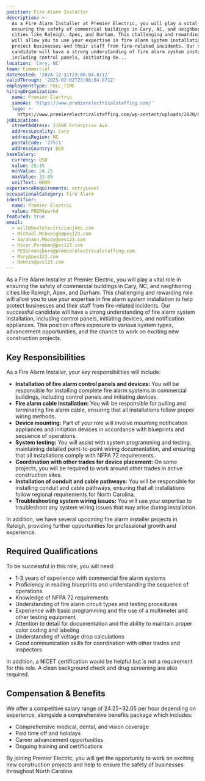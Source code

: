 ```yaml
---
position: Fire Alarm Installer
description: >-
  As a Fire Alarm Installer at Premier Electric, you will play a vital role in
  ensuring the safety of commercial buildings in Cary, NC, and neighboring
  cities like Raleigh, Apex, and Durham. This challenging and rewarding role
  will allow you to use your expertise in fire alarm system installation to help
  protect businesses and their staff from fire-related incidents. Our successful
  candidate will have a strong understanding of fire alarm system installation,
  including control panels, initiating de...
location: 'Cary, NC'
team: Commercial
datePosted: '2024-12-31T23:06:04.871Z'
validThrough: '2025-02-02T23:06:04.871Z'
employmentType: FULL_TIME
hiringOrganization:
  name: Premier Electric
  sameAs: 'https://www.premierelectricalstaffing.com/'
  logo: >-
    https://www.premierelectricalstaffing.com/wp-content/uploads/2020/05/Premier-Electrical-Staffing-logo.png
jobLocation:
  streetAddress: 11698 Enterprise Ave.
  addressLocality: Cary
  addressRegion: NC
  postalCode: '27511'
  addressCountry: USA
baseSalary:
  currency: USD
  value: 28.15
  minValue: 24.25
  maxValue: 32.05
  unitText: HOUR
experienceRequirements: entryLevel
occupationalCategory: Fire Alarm
identifier:
  name: Premier Electric
  value: PREM4pwrkd
featured: true
email:
  - will@bestelectricianjobs.com
  - Michael.Mckeaige@pes123.com
  - Sarahann.Moody@pes123.com
  - Oscar.Perdomo@pes123.com
  - PESGreensboro@premierelectricalstaffing.com
  - Mary@pes123.com
  - Dennis@pes123.com
---
```




As a Fire Alarm Installer at Premier Electric, you will play a vital role in ensuring the safety of commercial buildings in Cary, NC, and neighboring cities like Raleigh, Apex, and Durham. This challenging and rewarding role will allow you to use your expertise in fire alarm system installation to help protect businesses and their staff from fire-related incidents. Our successful candidate will have a strong understanding of fire alarm system installation, including control panels, initiating devices, and notification appliances. This position offers exposure to various system types, advancement opportunities, and the chance to work on exciting new construction projects.

## Key Responsibilities

As a Fire Alarm Installer, your key responsibilities will include:

- **Installation of fire alarm control panels and devices:** You will be responsible for installing complete fire alarm systems in commercial buildings, including control panels and initiating devices.
- **Fire alarm cable installation:** You will be responsible for pulling and terminating fire alarm cable, ensuring that all installations follow proper wiring methods.
- **Device mounting:** Part of your role will involve mounting notification appliances and initiation devices in accordance with blueprints and sequence of operations.
- **System testing:** You will assist with system programming and testing, maintaining detailed point-to-point wiring documentation, and ensuring that all installations comply with NFPA 72 requirements.
- **Coordination with other trades for device placement:** On some projects, you will be required to work around other trades in active construction sites.
- **Installation of conduit and cable pathways:** You will be responsible for installing conduit and cable pathways, ensuring that all installations follow regional requirements for North Carolina.
- **Troubleshooting system wiring issues:** You will use your expertise to troubleshoot any system wiring issues that may arise during installation.

In addition, we have several upcoming fire alarm installer projects in Raleigh, providing further opportunities for professional growth and experience.

## Required Qualifications

To be successful in this role, you will need:

- 1-3 years of experience with commercial fire alarm systems
- Proficiency in reading blueprints and understanding the sequence of operations
- Knowledge of NFPA 72 requirements
- Understanding of fire alarm circuit types and testing procedures
- Experience with basic programming and the use of a multimeter and other testing equipment
- Attention to detail for documentation and the ability to maintain proper color coding and labeling
- Understanding of voltage drop calculations
- Good communication skills for coordination with other trades and inspectors

In addition, a NICET certification would be helpful but is not a requirement for this role. A clean background check and drug screening are also required.

## Compensation & Benefits

We offer a competitive salary range of $24.25-$32.05 per hour depending on experience, alongside a comprehensive benefits package which includes:

- Comprehensive medical, dental, and vision coverage
- Paid time off and holidays
- Career advancement opportunities
- Ongoing training and certifications

By joining Premier Electric, you will get the opportunity to work on exciting new construction projects and help to ensure the safety of businesses throughout North Carolina.
